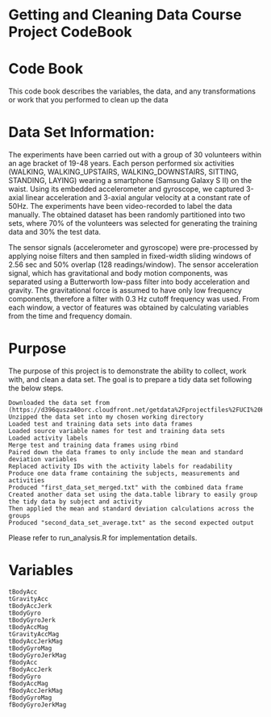Getting and Cleaning Data Course Project CodeBook
=================================================
Code Book
=================================================
This code book describes the variables, the data, and any transformations or work that you performed to clean up the data

Data Set Information:
=================================================
The experiments have been carried out with a group of 30 volunteers within an age bracket of 19-48 years. Each person performed six activities (WALKING, WALKING_UPSTAIRS, WALKING_DOWNSTAIRS, SITTING, STANDING, LAYING) wearing a smartphone (Samsung Galaxy S II) on the waist. Using its embedded accelerometer and gyroscope, we captured 3-axial linear acceleration and 3-axial angular velocity at a constant rate of 50Hz. The experiments have been video-recorded to label the data manually. The obtained dataset has been randomly partitioned into two sets, where 70% of the volunteers was selected for generating the training data and 30% the test data.

The sensor signals (accelerometer and gyroscope) were pre-processed by applying noise filters and then sampled in fixed-width sliding windows of 2.56 sec and 50% overlap (128 readings/window). The sensor acceleration signal, which has gravitational and body motion components, was separated using a Butterworth low-pass filter into body acceleration and gravity. The gravitational force is assumed to have only low frequency components, therefore a filter with 0.3 Hz cutoff frequency was used. From each window, a vector of features was obtained by calculating variables from the time and frequency domain.

Purpose 
=================================================
The purpose of this project is to demonstrate the ability to collect, work with, and clean a data set. The goal is to prepare a tidy data set following the below steps.  

    Downloaded the data set from (https://d396qusza40orc.cloudfront.net/getdata%2Fprojectfiles%2FUCI%20HAR%20Dataset.zip)
    Unzipped the data set into my chosen working directory
    Loaded test and training data sets into data frames
    Loaded source variable names for test and training data sets
    Loaded activity labels
    Merge test and training data frames using rbind
    Paired down the data frames to only include the mean and standard deviation variables
    Replaced activity IDs with the activity labels for readability
    Produce one data frame containing the subjects, measurements and activities
    Produced "first_data_set_merged.txt" with the combined data frame 
    Created another data set using the data.table library to easily group the tidy data by subject and activity
    Then applied the mean and standard deviation calculations across the groups
    Produced "second_data_set_average.txt" as the second expected output

Please refer to run_analysis.R for implementation details.

Variables
=================================================
    tBodyAcc
    tGravityAcc
    tBodyAccJerk
    tBodyGyro
    tBodyGyroJerk
    tBodyAccMag
    tGravityAccMag
    tBodyAccJerkMag
    tBodyGyroMag
    tBodyGyroJerkMag
    fBodyAcc
    fBodyAccJerk
    fBodyGyro
    fBodyAccMag
    fBodyAccJerkMag
    fBodyGyroMag
    fBodyGyroJerkMag
